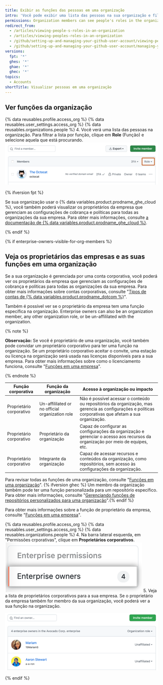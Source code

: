 ```yaml
---
title: Exibir as funções das pessoas em uma organização
intro: 'Você pode exibir uma lista das pessoas na sua organização e filtrar pela função delas. Para obter mais informações sobre as funções da organização, consulte "[Funções em uma organização](/organizations/managing-peopleles-access-to-your-organization-with-roles/roles-in-an-organization)".'
permissions: Organization members can see people's roles in the organization.
redirect_from:
  - /articles/viewing-people-s-roles-in-an-organization
  - /articles/viewing-peoples-roles-in-an-organization
  - /github/setting-up-and-managing-your-github-user-account/viewing-peoples-roles-in-an-organization
  - /github/setting-up-and-managing-your-github-user-account/managing-your-membership-in-organizations/viewing-peoples-roles-in-an-organization
versions:
  fpt: '*'
  ghes: '*'
  ghae: '*'
  ghec: '*'
topics:
  - Accounts
shortTitle: Visualizar pessoas em uma organização
---
```


## Ver funções da organização

{% data reusables.profile.access_org %}
{% data reusables.user_settings.access_org %}
{% data reusables.organizations.people %}
4. Você verá uma lista das pessoas na organização. Para filtrar a lista por função, clique em **Role** (Função) e selecione aquela que está procurando. ![click-role](/assets/images/help/organizations/view-list-of-people-in-org-by-role.png)

{% ifversion fpt %}

Se sua organização usar o {% data variables.product.prodname_ghe_cloud %}, você também poderá visualizar os proprietários da empresa que gerenciam as configurações de cobrança e políticas para todas as organizações da sua empresa. Para obter mais informações, consulte [a documentação de {% data variables.product.prodname_ghe_cloud %}](/enterprise-cloud@latest/account-and-profile/setting-up-and-managing-your-github-user-account/managing-your-membership-in-organizations/viewing-peoples-roles-in-an-organization#view-enterprise-owners-and-their-roles-in-an-organization).

{% endif %}

{% if enterprise-owners-visible-for-org-members %}
## Veja os proprietários das empresas e as suas funções em uma organização

Se a sua organização é gerenciada por uma conta corporativa, você poderá ver os proprietários da empresa que gerenciam as configurações de cobrança e políticas para todas as organizações da sua empresa. Para obter mais informações sobre contas corporativas, consulte "[Tipos de contas de {% data variables.product.prodname_dotcom %}](/get-started/learning-about-github/types-of-github-accounts)".

Também é possível ver se o proprietário da empresa tem uma função específica na organização. Enterprise owners can also be an organization member, any other organization role, or be un-affililated with the organization.

{% note %}

**Observação:** Se você é proprietário de uma organização, você também pode convidar um proprietário corporativo para ter uma função na organização. Se um proprietário corporativo aceitar o convite, uma estação ou licença na organização será usada nas licenças disponíveis para a sua empresa. Para obter mais informações sobre como o licenciamento funciona, consulte "[Funções em uma empresa](/admin/user-management/managing-users-in-your-enterprise/roles-in-an-enterprise#enterprise-owner)".

{% endnote %}

| **Função corporativa**   | **Função da organização**                       | **Acesso à organização ou impacto**                                                                                                                    |
| ------------------------ | ----------------------------------------------- | ------------------------------------------------------------------------------------------------------------------------------------------------------ |
| Proprietário corporativo | Un-affililated or no official organization role | Não é possível acessar o conteúdo ou repositórios da organização, mas gerencia as configurações e políticas corporativas que afetam a sua organização. |
| Proprietário corporativo | Proprietário da organização                     | Capaz de configurar as configurações da organização e gerenciar o acesso aos recursos da organização por meio de equipes, etc.                         |
| Proprietário corporativo | Integrante da organização                       | Capaz de acessar recursos e conteúdos da organização, como repositórios, sem acesso às configurações da organização.                                   |

Para revisar todas as funções de uma organização, consulte "[Funções em uma organização](/organizations/managing-peoples-access-to-your-organization-with-roles/roles-in-an-organization)". {% ifversion ghec %} Um membro da organização também pode ter uma função personalizada para um repositório específico. Para obter mais informações, consulte "[Gerenciando funções de repositórios personalizados para uma organização](/organizations/managing-peoples-access-to-your-organization-with-roles/managing-custom-repository-roles-for-an-organization)".{% endif %}

Para obter mais informações sobre a função de proprietário da empresa, consulte "[Funções em uma empresa](/admin/user-management/managing-users-in-your-enterprise/roles-in-an-enterprise#enterprise-owner)".

{% data reusables.profile.access_org %}
{% data reusables.user_settings.access_org %}
{% data reusables.organizations.people %}
4. Na barra lateral esquerda, em "Permissões crporativas", clique em **Proprietários corporativos**. ![Captura de tela da opção "proprietários corporativos" no menu da barra lateral](/assets/images/help/organizations/enterprise-owners-sidebar.png)
5. Veja a lista de proprietários corporativos para a sua empresa. Se o proprietário da empresa também for membro da sua organização, você poderá ver a sua função na organização.

  ![Captura de tela da lista de proprietários corporativos e sua função na organização](/assets/images/help/organizations/enterprise-owners-list-on-org-page.png)

{% endif %}
